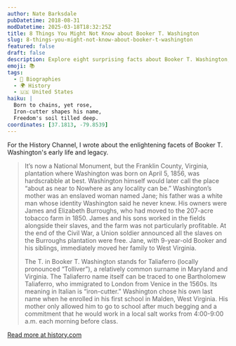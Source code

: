 ```yaml
---
author: Nate Barksdale
pubDatetime: 2018-08-31
modDatetime: 2025-03-18T18:32:25Z
title: 8 Things You Might Not Know about Booker T. Washington
slug: 8-things-you-might-not-know-about-booker-t-washington
featured: false
draft: false
description: Explore eight surprising facts about Booker T. Washington, from his humble beginnings on a Virginia plantation to choosing his own last name.
emoji: 📚
tags:
  - 📖 Biographies
  - 🌍 History
  - 🇺🇸 United States
haiku: |
  Born to chains, yet rose,  
  Iron-cutter shapes his name,  
  Freedom's soil tilled deep.
coordinates: [37.1813, -79.8539]
---
```


For the History Channel, I wrote about the enlightening facets of Booker T. Washington's early life and legacy.

> It’s now a National Monument, but the Franklin County, Virginia, plantation where Washington was born on April 5, 1856, was hardscrabble at best. Washington himself would later call the place “about as near to Nowhere as any locality can be.” Washington’s mother was an enslaved woman named Jane; his father was a white man whose identity Washington said he never knew. His owners were James and Elizabeth Burroughs, who had moved to the 207-acre tobacco farm in 1850. James and his sons worked in the fields alongside their slaves, and the farm was not particularly profitable. At the end of the Civil War, a Union soldier announced all the slaves on the Burroughs plantation were free. Jane, with 9-year-old Booker and his siblings, immediately moved her family to West Virginia.
>
> The T. in Booker T. Washington stands for Taliaferro (locally pronounced “Tolliver”), a relatively common surname in Maryland and Virginia. The Taliaferro name itself can be traced to one Bartholomew Taliaferro, who immigrated to London from Venice in the 1560s. Its meaning in Italian is “iron-cutter.” Washington chose his own last name when he enrolled in his first school in Malden, West Virginia. His mother only allowed him to go to school after much begging and a commitment that he would work in a local salt works from 4:00-9:00 a.m. each morning before class.

[Read more at history.com](https://www.history.com/news/8-things-you-might-not-know-about-booker-t-washington)
